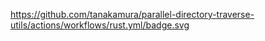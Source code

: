 https://github.com/tanakamura/parallel-directory-traverse-utils/actions/workflows/rust.yml/badge.svg
